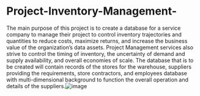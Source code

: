 # Project-Inventory-Management-
The main purpose of this project is to create a database for a service company to manage their project to control inventory trajectories and quantities to reduce costs, maximize returns, and increase the business value of the organization’s data assets.  Project Management services also strive to control the timing of inventory, the uncertainty of demand and supply availability, and overall economies of scale. The database that is to be created will contain records of the stores for the warehouse, suppliers providing the requirements, store contractors, and employees database with multi-dimensional background to function the overall operation and details of the suppliers.![image](https://user-images.githubusercontent.com/112844365/208316532-c76a4df8-62b3-4454-9aa6-ba4dd6ca08e4.png)
